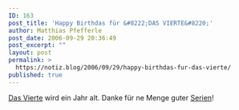 ```yaml
---
ID: 163
post_title: 'Happy Birthdas für &#8222;DAS VIERTE&#8220;'
author: Matthias Pfefferle
post_date: 2006-09-29 20:36:49
post_excerpt: ""
layout: post
permalink: >
  https://notiz.blog/2006/09/29/happy-birthdas-fur-das-vierte/
published: true
---
```

<a href="http://www.das-vierte.de/">Das Vierte</a> wird ein Jahr alt. Danke für ne Menge guter <a href="http://www.das-vierte.de/content/serien/">Serien</a>!